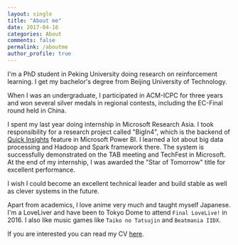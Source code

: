 ```yaml
---
layout: single
title: "About me"
date: 2017-04-16
categories: About
comments: false
permalink: /aboutme
author_profile: true
---
```


I'm a PhD student in Peking University doing research on reinforcement learning. I get my bachelor's degree from Beijing University of Technology.

When I was an undergraduate, I participated in ACM-ICPC for three years and won several silver medals in regional contests, including the EC-Final round held in China. 

I spent my last year doing internship in Microsoft Research Asia. I took responsibility for a research project called "BigIn4", which is the backend of [Quick Insights](https://powerbi.microsoft.com/en-us/documentation/powerbi-service-auto-insights/) feature in Microsoft Power BI. I learned a lot about big data processing and Hadoop and Spark framework there. The system is successfully demonstrated on the TAB meeting and TechFest in Microsoft. At the end of my internship, I was awarded the "Star of Tomorrow" title for excellent performance.

I wish I could become an excellent technical leader and build stable as well as clever systems in the future. 

Apart from academics, I love anime very much and taught myself Japanese. I'm a LoveLiver and have been to Tokyo Dome to attend `Final LoveLive!` in 2016. I also like music games like `Taiko no Tatsujin` and `Beatmania IIDX`.

If you are interested you can read my CV [here](/resume).

